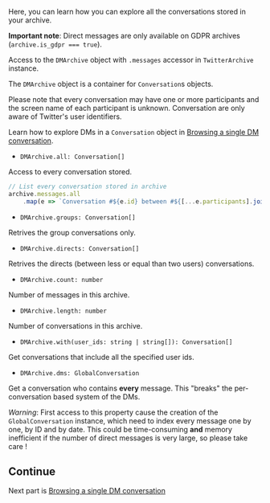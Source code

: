 Here, you can learn how you can explore all the conversations stored in your archive.

**Important note**: Direct messages are only available on GDPR archives (`archive.is_gdpr === true`).

Access to the `DMArchive` object with `.messages` accessor in `TwitterArchive` instance.

The `DMArchive` object is a container for `Conversation`s objects.

Please note that every conversation may have one or more participants and the screen name of each participant is unknown. Conversation are only aware of Twitter's user identifiers.

Learn how to explore DMs in a `Conversation` object in [Browsing a single DM conversation](https://github.com/alkihis/twitter-archive-reader/wiki/Browsing-a-single-DM-conversation).

- `DMArchive.all: Conversation[]`

Access to every conversation stored.

```ts
// List every conversation stored in archive
archive.messages.all
    .map(e => `Conversation #${e.id} between #${[...e.participants].join(', #')}`)
```

- `DMArchive.groups: Conversation[]`

Retrives the group conversations only.

- `DMArchive.directs: Conversation[]`

Retrives the directs (between less or equal than two users) conversations.

- `DMArchive.count: number`

Number of messages in this archive.

- `DMArchive.length: number`

Number of conversations in this archive.

- `DMArchive.with(user_ids: string | string[]): Conversation[]`

Get conversations that include all the specified user ids.

- `DMArchive.dms: GlobalConversation`

Get a conversation who contains **every** message. This "breaks" the per-conversation based system of the DMs.

*Warning*: First access to this property cause the creation of the `GlobalConversation` instance, which need to index every message one by one, by ID and by date. This could be time-consuming **and** memory inefficient if the number of direct messages is very large, so please take care !

## Continue

Next part is [Browsing a single DM conversation](https://github.com/alkihis/twitter-archive-reader/wiki/Browsing-a-single-DM-conversation)

